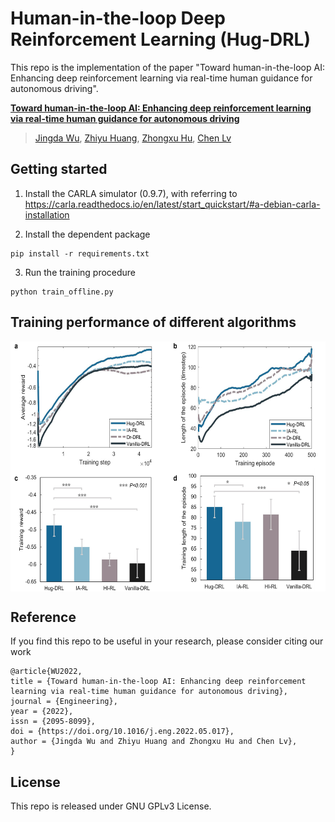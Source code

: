 # Human-in-the-loop Deep Reinforcement Learning (Hug-DRL)

This repo is the implementation of the paper "Toward human-in-the-loop AI: Enhancing deep reinforcement learning via real-time human guidance for autonomous driving".

[**Toward human-in-the-loop AI: Enhancing deep reinforcement learning via real-time human guidance for autonomous driving**](https://www.sciencedirect.com/science/article/pii/S2095809922004878) 
> [Jingda Wu](https://scholar.google.com/citations?user=icu-ZFAAAAAJ&hl=en), [Zhiyu Huang](https://scholar.google.com/citations?user=aLZEVCsAAAAJ&hl=en), [Zhongxu Hu](https://scholar.google.com/citations?user=E02VCLEAAAAJ&hl=en), [Chen Lv](https://scholar.google.com/citations?user=UKVs2CEAAAAJ&hl=en) 

## Getting started
1. Install the CARLA simulator (0.9.7), with referring to
https://carla.readthedocs.io/en/latest/start_quickstart/#a-debian-carla-installation

2. Install the dependent package
```shell
pip install -r requirements.txt
```
3. Run the training procedure
```
python train_offline.py
```

## Training performance of different algorithms

<img src="results.png" width = "600" height = "400" alt=" " align=center />

## Reference
If you find this repo to be useful in your research, please consider citing our work
```
@article{WU2022,
title = {Toward human-in-the-loop AI: Enhancing deep reinforcement learning via real-time human guidance for autonomous driving},
journal = {Engineering},
year = {2022},
issn = {2095-8099},
doi = {https://doi.org/10.1016/j.eng.2022.05.017},
author = {Jingda Wu and Zhiyu Huang and Zhongxu Hu and Chen Lv},
}
```

## License
This repo is released under GNU GPLv3 License.
